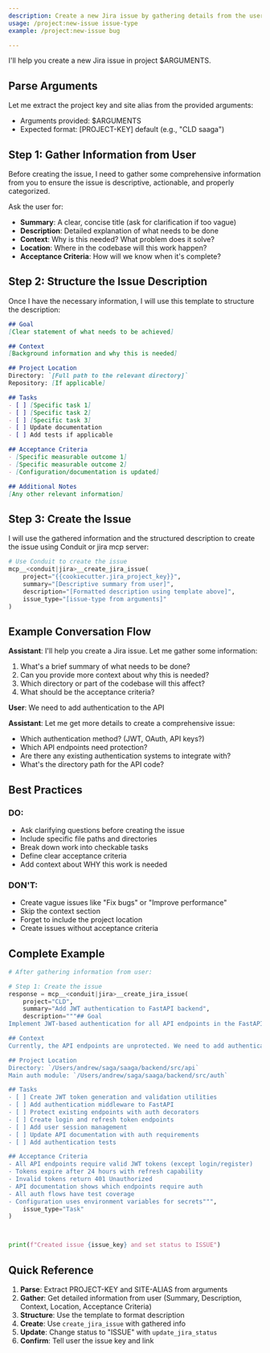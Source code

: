 ```yaml
---
description: Create a new Jira issue by gathering details from the user and using Conduit
usage: /project:new-issue issue-type
example: /project:new-issue bug 

---
```


I'll help you create a new Jira issue in project $ARGUMENTS.

## Parse Arguments
Let me extract the project key and site alias from the provided arguments:
- Arguments provided: $ARGUMENTS
- Expected format: [PROJECT-KEY] default (e.g., "CLD saaga")

## Step 1: Gather Information from User

Before creating the issue, I need to gather some comprehensive information from you to ensure the issue is descriptive, actionable, and properly categorized.

Ask the user for:
- **Summary**: A clear, concise title (ask for clarification if too vague)
- **Description**: Detailed explanation of what needs to be done
- **Context**: Why is this needed? What problem does it solve?
- **Location**: Where in the codebase will this work happen?
- **Acceptance Criteria**: How will we know when it's complete?

## Step 2: Structure the Issue Description

Once I have the necessary information, I will use this template to structure the description:

```markdown
## Goal
[Clear statement of what needs to be achieved]

## Context
[Background information and why this is needed]

## Project Location
Directory: `[Full path to the relevant directory]`
Repository: [If applicable]

## Tasks
- [ ] [Specific task 1]
- [ ] [Specific task 2]
- [ ] [Specific task 3]
- [ ] Update documentation
- [ ] Add tests if applicable

## Acceptance Criteria
- [Specific measurable outcome 1]
- [Specific measurable outcome 2]
- [Configuration/documentation is updated]

## Additional Notes
[Any other relevant information]
```

## Step 3: Create the Issue

I will use the gathered information and the structured description to create the issue using Conduit or jira mcp server:

```python
# Use Conduit to create the issue
mcp__<conduit|jira>__create_jira_issue(
    project="{{cookiecutter.jira_project_key}}",
    summary="[Descriptive summary from user]",
    description="[Formatted description using template above]",
    issue_type="[issue-type from arguments]"
)
```



## Example Conversation Flow

**Assistant**: I'll help you create a Jira issue. Let me gather some information:

1. What's a brief summary of what needs to be done?
2. Can you provide more context about why this is needed?
3. Which directory or part of the codebase will this affect?
4. What should be the acceptance criteria?

**User**: We need to add authentication to the API

**Assistant**: Let me get more details to create a comprehensive issue:
- Which authentication method? (JWT, OAuth, API keys?)
- Which API endpoints need protection?
- Are there any existing authentication systems to integrate with?
- What's the directory path for the API code?

## Best Practices

### DO:
- Ask clarifying questions before creating the issue
- Include specific file paths and directories
- Break down work into checkable tasks
- Define clear acceptance criteria
- Add context about WHY this work is needed

### DON'T:
- Create vague issues like "Fix bugs" or "Improve performance"
- Skip the context section
- Forget to include the project location
- Create issues without acceptance criteria

## Complete Example

```python
# After gathering information from user:

# Step 1: Create the issue
response = mcp__<conduit|jira>__create_jira_issue(
    project="CLD",
    summary="Add JWT authentication to FastAPI backend",
    description="""## Goal
Implement JWT-based authentication for all API endpoints in the FastAPI backend.

## Context
Currently, the API endpoints are unprotected. We need to add authentication to secure user data and ensure only authorized users can access specific endpoints.

## Project Location
Directory: `/Users/andrew/saga/saaga/backend/src/api`
Main auth module: `/Users/andrew/saga/saaga/backend/src/auth`

## Tasks
- [ ] Create JWT token generation and validation utilities
- [ ] Add authentication middleware to FastAPI
- [ ] Protect existing endpoints with auth decorators
- [ ] Create login and refresh token endpoints
- [ ] Add user session management
- [ ] Update API documentation with auth requirements
- [ ] Add authentication tests

## Acceptance Criteria
- All API endpoints require valid JWT tokens (except login/register)
- Tokens expire after 24 hours with refresh capability
- Invalid tokens return 401 Unauthorized
- API documentation shows which endpoints require auth
- All auth flows have test coverage
- Configuration uses environment variables for secrets""",
    issue_type="Task"
)



print(f"Created issue {issue_key} and set status to ISSUE")
```

## Quick Reference

1. **Parse**: Extract PROJECT-KEY and SITE-ALIAS from arguments
2. **Gather**: Get detailed information from user (Summary, Description, Context, Location, Acceptance Criteria)
3. **Structure**: Use the template to format description
4. **Create**: Use `create_jira_issue` with gathered info
5. **Update**: Change status to "ISSUE" with `update_jira_status`
6. **Confirm**: Tell user the issue key and link